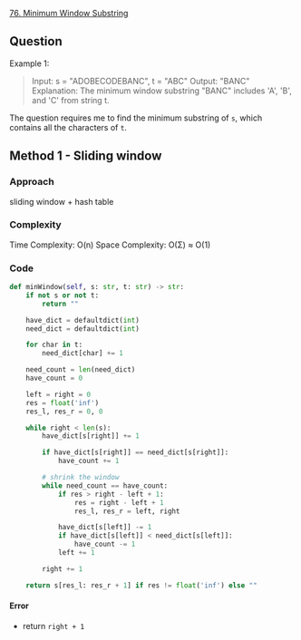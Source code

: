 [76. Minimum Window Substring](https://leetcode.com/problems/minimum-window-substring/)
## Question
Example 1:
> Input: s = "ADOBECODEBANC", t = "ABC"
> Output: "BANC"
> Explanation: The minimum window substring "BANC" includes 'A', 'B', and 'C' from string t.

The question requires me to find the minimum substring of `s`, which contains all the characters of `t`.
## Method 1 - Sliding window
### Approach
sliding window + hash table
### Complexity
Time Complexity: O(n)
Space Complexity: O(Σ) ≈ O(1)
### Code
```python
def minWindow(self, s: str, t: str) -> str:
    if not s or not t:
        return ""

    have_dict = defaultdict(int)
    need_dict = defaultdict(int)

    for char in t:
        need_dict[char] += 1

    need_count = len(need_dict)
    have_count = 0

    left = right = 0
    res = float('inf')
    res_l, res_r = 0, 0

    while right < len(s):
        have_dict[s[right]] += 1

        if have_dict[s[right]] == need_dict[s[right]]:
            have_count += 1

        # shrink the window
        while need_count == have_count:
            if res > right - left + 1:
                res = right - left + 1
                res_l, res_r = left, right

            have_dict[s[left]] -= 1
            if have_dict[s[left]] < need_dict[s[left]]:
                have_count -= 1
            left += 1

        right += 1

    return s[res_l: res_r + 1] if res != float('inf') else ""
```

#### Error
- return `right + 1`